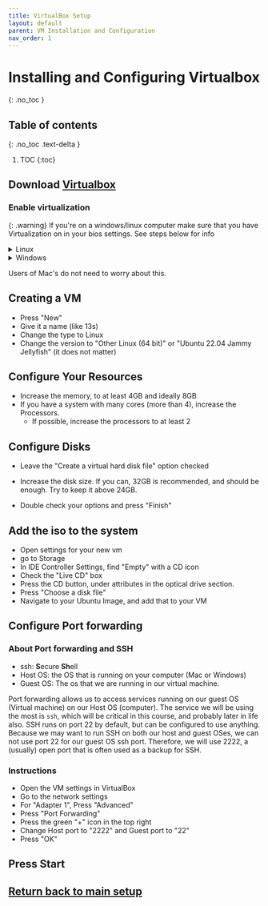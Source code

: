 ```yaml
---
title: VirtualBox Setup
layout: default
parent: VM Installation and Configuration
nav_order: 1
---
```


# Installing and Configuring Virtualbox 
{: .no_toc }

## Table of contents
{: .no_toc .text-delta }

1. TOC
{:toc}

## Download <a href="https://www.virtualbox.org/wiki/Downloads" target="_blank">Virtualbox</a>

### Enable virtualization
{: .warning}
If you're on a windows/linux computer make sure that you have Virtualization on in your bios settings. See steps below for info

<details closed>
<summary>Linux</summary>

<ul>
<li> run `systemctl reboot --firmware-setup` </li> 
<li> look around your BIOS, and turn on virtualization</li>
<li> this will be called: VT-x, AMD-V, SVM, or hardware virtualization</li>
</ul>

</details>

<details closed>
<summary>Windows</summary>
<br>
To Check if you have virtualization enabled: 
<ul>

<li>Open task manager</li>
<li>go to advanced -> performance -> cpu</li>
<li>check if Virtualization is enabled</li>
<li>If it is, you do not need to continue </li>
</ul>
<br>
To Enable Virtualization
<ul>
<li> Open the windows menu, and press the power options</li> 
<li> hold `shift` and press restart</li> 
<li>you should then enter a windows boot menu, go to advanced options</li> 
<li> go to "reboot into UEFI settings"</li> 
<li> look around your BIOS, and turn on virtualization</li> 
<li> this will be called: VT-x, AMD-V, SVM, or hardware virtualization </li> 
</ul>
 </details> 

 Users of Mac's do not need to worry about this.

## Creating a VM
- Press "New"
- Give it a name (like 13s)
- Change the type to Linux
- Change the version to "Other Linux (64 bit)" or "Ubuntu 22.04 Jammy Jellyfish" (it does not matter)

## Configure Your Resources
- Increase the memory, to at least 4GB and ideally 8GB
- If you have a system with many cores (more than 4), increase the Processors.
    - If possible, increase the processors to at least 2

## Configure Disks
- Leave the "Create a virtual hard disk file" option checked
- Increase the disk size. If you can, 32GB is recommended, and should be enough. Try to keep it above 24GB.

- Double check your options and press "Finish"

## Add the iso to the system
- Open settings for your new vm
- go to Storage
- In IDE Controller Settings, find "Empty" with a CD icon
- Check the "Live CD" box
- Press the CD button, under attributes in the optical drive section. 
- Press "Choose a disk file"
- Navigate to your Ubuntu Image, and add that to your VM

## Configure Port forwarding

### About Port forwarding and SSH
- ssh: **S**ecure **Sh**ell
- Host OS: the OS that is running on your computer (Mac or Windows)
- Guest OS: The os that we are running in our virtual machine. 

Port forwarding allows us to access services running on our guest OS (Virtual machine) on our Host OS (computer). The service we will be using the most is `ssh`, which will be critical in this course, and probably later in life also. SSH runs on port 22 by default, but can be configured to use anything. Because we may want to run SSH on both our host and guest OSes, we can not use port 22 for our guest OS ssh port. Therefore, we will use 2222, a (usually) open port that is often used as a backup for SSH. 

### Instructions 
- Open the VM settings in VirtualBox
- Go to the network settings
- For "Adapter 1", Press "Advanced"
- Press "Port Forwarding"
- Press the green "+" icon in the top right 
- Change Host port to "2222" and Guest port to "22"
- Press "OK"

      
## Press Start

## [Return back to main setup](index)
